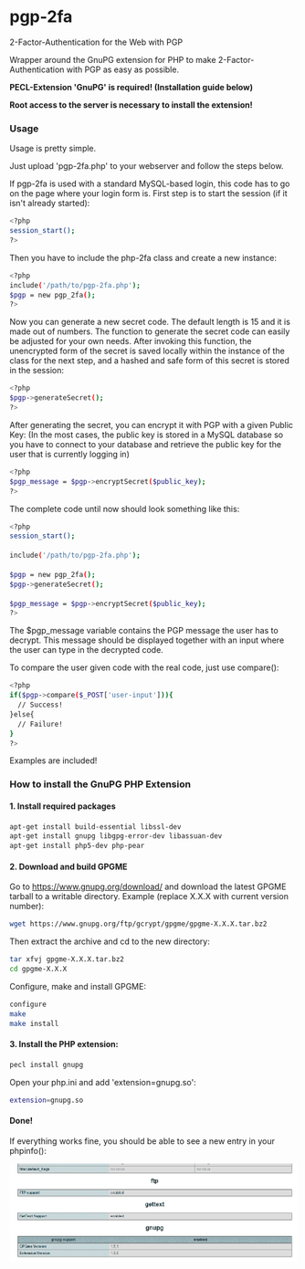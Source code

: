 # pgp-2fa
2-Factor-Authentication for the Web with PGP

Wrapper around the GnuPG extension for PHP to make 2-Factor-Authentication with PGP as easy as possible.

<b>PECL-Extension 'GnuPG' is required! (Installation guide below)</b>

<b>Root access to the server is necessary to install the extension!</b>

### Usage

Usage is pretty simple.

Just upload 'pgp-2fa.php' to your webserver and follow the steps below.

If pgp-2fa is used with a standard MySQL-based login, this code has to go on the page where your login form is.
First step is to start the session (if it isn't already started):
```bash
<?php
session_start();
?>
```
Then you have to include the php-2fa class and create a new instance:
```bash
<?php
include('/path/to/pgp-2fa.php');
$pgp = new pgp_2fa();
?>
```
Now you can generate a new secret code. The default length is 15 and it is made out of numbers.
The function to generate the secret code can easily be adjusted for your own needs.
After invoking this function, the unencrypted form of the secret is saved locally within the instance of the class for the next step, and a hashed and safe form of this secret is stored in the session:
```bash
<?php
$pgp->generateSecret();
?>
```
After generating the secret, you can encrypt it with PGP with a given Public Key:
(In the most cases, the public key is stored in a MySQL database so you have to connect to your database and retrieve the public key for the user that is currently logging in)
```bash
<?php
$pgp_message = $pgp->encryptSecret($public_key);
?>
```
The complete code until now should look something like this:
```bash
<?php
session_start();

include('/path/to/pgp-2fa.php');

$pgp = new pgp_2fa();
$pgp->generateSecret();

$pgp_message = $pgp->encryptSecret($public_key);
?>
```
The $pgp_message variable contains the PGP message the user has to decrypt.
This message should be displayed together with an input where the user can type in the decrypted code.

To compare the user given code with the real code, just use compare():
```bash
<?php
if($pgp->compare($_POST['user-input'])){
  // Success!
}else{
  // Failure!
}
?>
```

Examples are included!

### How to install the GnuPG PHP Extension
#### 1. Install required packages
```bash
apt-get install build-essential libssl-dev
apt-get install gnupg libgpg-error-dev libassuan-dev
apt-get install php5-dev php-pear
```
#### 2. Download and build GPGME
Go to https://www.gnupg.org/download/ and download the latest GPGME tarball to a writable directory.
Example (replace X.X.X with current version number):
```bash
wget https://www.gnupg.org/ftp/gcrypt/gpgme/gpgme-X.X.X.tar.bz2
```
Then extract the archive and cd to the new directory:
```bash
tar xfvj gpgme-X.X.X.tar.bz2
cd gpgme-X.X.X
```
Configure, make and install GPGME:
```bash
configure
make
make install
```
#### 3. Install the PHP extension:
```bash
pecl install gnupg
```
Open your php.ini and add 'extension=gnupg.so':
```bash
extension=gnupg.so
```
#### Done!

If everything works fine, you should be able to see a new entry in your phpinfo():

![PHPInfo](docs/img/phpinfo.png "PHP Info")
